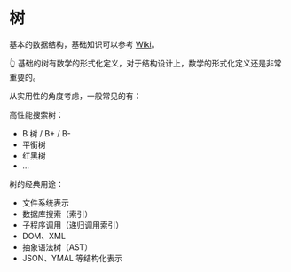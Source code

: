 # 树

基本的数据结构，基础知识可以参考 [Wiki](https://en.wikipedia.org/wiki/Tree_(data_structure))。

👆 基础的树有数学的形式化定义，对于结构设计上，数学的形式化定义还是非常重要的。

从实用性的角度考虑，一般常见的有：

高性能搜索树：

- B 树 / B+ / B-
- 平衡树
- 红黑树
- …

树的经典用途：

- 文件系统表示
- 数据库搜索（索引）
- 子程序调用（递归调用索引）
- DOM、XML
- 抽象语法树（AST）
- JSON、YMAL 等结构化表示
